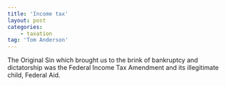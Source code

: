 ```yaml
---
title: 'Income tax'
layout: post
categories:
    - taxation
tag: 'Tom Anderson'
---
```


The Original Sin which brought us to the brink of bankruptcy and dictatorship was the Federal Income Tax Amendment and its illegitimate child, Federal Aid.
